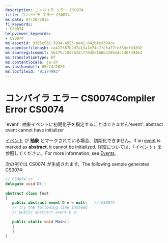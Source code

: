 ```yaml
---
description: コンパイラ エラー CS0074
title: コンパイラ エラー CS0074
ms.date: 07/20/2015
f1_keywords:
- CS0074
helpviewer_keywords:
- CS0074
ms.assetid: 9395c532-3934-4553-8e41-042bfe3399ce
ms.openlocfilehash: ca417367b2d7a13a1e74c7fc5a77fe353efb3202
ms.sourcegitcommit: 5b475c1855b32cf78d2d1bbb4295e4c236f39464
ms.translationtype: HT
ms.contentlocale: ja-JP
ms.lasthandoff: 09/24/2020
ms.locfileid: "91174993"
---
```

# <a name="compiler-error-cs0074"></a><span data-ttu-id="1c622-103">コンパイラ エラー CS0074</span><span class="sxs-lookup"><span data-stu-id="1c622-103">Compiler Error CS0074</span></span>

<span data-ttu-id="1c622-104">'event': 抽象イベントに初期化子を指定することはできません</span><span class="sxs-lookup"><span data-stu-id="1c622-104">'event': abstract event cannot have initializer</span></span>  
  
 <span data-ttu-id="1c622-105">[イベント](../language-reference/keywords/event.md) が **抽象** とマークされている場合、初期化できません。</span><span class="sxs-lookup"><span data-stu-id="1c622-105">If an [event](../language-reference/keywords/event.md) is marked as **abstract**, it cannot be initialized.</span></span> <span data-ttu-id="1c622-106">詳細については、「[イベント](../programming-guide/events/index.md)」を参照してください。</span><span class="sxs-lookup"><span data-stu-id="1c622-106">For more information, see [Events](../programming-guide/events/index.md).</span></span>  
  
 <span data-ttu-id="1c622-107">次の例では CS0074 が生成されます。</span><span class="sxs-lookup"><span data-stu-id="1c622-107">The following sample generates CS0074:</span></span>  
  
```csharp  
// CS0074.cs  
delegate void D();  
  
abstract class Test  
{  
   public abstract event D e = null;   // CS0074  
   // try the following line instead  
   // public abstract event D e;  
  
   public static void Main()  
   {  
   }  
}  
```
